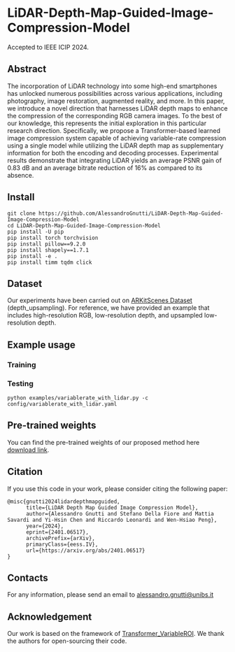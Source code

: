 # LiDAR-Depth-Map-Guided-Image-Compression-Model

Accepted to IEEE ICIP 2024.

## Abstract

The incorporation of LiDAR technology into some high-end smartphones has unlocked numerous possibilities across various applications, including photography, image restoration, augmented reality, and more. In this paper, we introduce a novel direction that harnesses LiDAR depth maps to enhance the compression of the corresponding RGB camera images. To the best of our knowledge, this represents the initial exploration in this particular research direction. Specifically, we propose a Transformer-based learned image compression system capable of achieving variable-rate compression using a single model while utilizing the LiDAR depth map as supplementary information for both the encoding and decoding processes. Experimental results demonstrate that integrating LiDAR yields an average PSNR gain of $0.83$ dB and an average bitrate reduction of $16$% as compared to its absence.

## Install

```
git clone https://github.com/AlessandroGnutti/LiDAR-Depth-Map-Guided-Image-Compression-Model
cd LiDAR-Depth-Map-Guided-Image-Compression-Model 
pip install -U pip 
pip install torch torchvision
pip install pillow==9.2.0
pip install shapely==1.7.1 
pip install -e . 
pip install timm tqdm click
```

## Dataset

Our experiments have been carried out on [ARKitScenes Dataset](https://github.com/apple/ARKitScenes) (depth_upsampling). For reference, we have provided an example that includes high-resolution RGB, low-resolution depth, and upsampled low-resolution depth.

## Example usage

### Training

### Testing

`python examples/variablerate_with_lidar.py -c config/variablerate_with_lidar.yaml`

## Pre-trained weights

You can find the pre-trained weights of our proposed method here [download link](https://drive.google.com/file/d/1DcoVQiUGyYBv-NGhTkXi_U7FF8Tsc7tW/view?usp=drive_link).

## Citation

If you use this code in your work, please consider citing the following paper:

```
@misc{gnutti2024lidardepthmapguided,
      title={LiDAR Depth Map Guided Image Compression Model}, 
      author={Alessandro Gnutti and Stefano Della Fiore and Mattia Savardi and Yi-Hsin Chen and Riccardo Leonardi and Wen-Hsiao Peng},
      year={2024},
      eprint={2401.06517},
      archivePrefix={arXiv},
      primaryClass={eess.IV},
      url={https://arxiv.org/abs/2401.06517}
}
```

## Contacts

For any information, please send an email to alessandro.gnutti@unibs.it

## Acknowledgement

Our work is based on the framework of [Transformer_VariableROI](https://github.com/NYCU-MAPL/Transformer_VariableROI). We thank the authors for open-sourcing their code.
